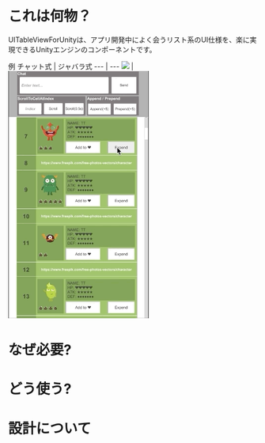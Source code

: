 # これは何物？

UITableViewForUnityは、アプリ開発中によく会うリスト系のUI仕様を、楽に実現できるUnityエンジンのコンポーネントです。

例
チャット式 | ジャバラ式
--- | ---
![](sample_chat.gif) | ![](sample_expend.gif)


# なぜ必要?

# どう使う?

# 設計について
